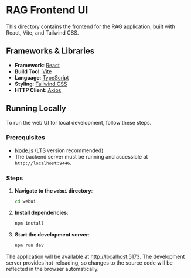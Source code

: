# RAG Frontend UI

This directory contains the frontend for the RAG application, built with React, Vite, and Tailwind CSS.

## Frameworks & Libraries

-   **Framework**: [React](https://react.dev/)
-   **Build Tool**: [Vite](https://vitejs.dev/)
-   **Language**: [TypeScript](https://www.typescriptlang.org/)
-   **Styling**: [Tailwind CSS](https://tailwindcss.com/)
-   **HTTP Client**: [Axios](https://axios-http.com/)

## Running Locally

To run the web UI for local development, follow these steps.

### Prerequisites

-   [Node.js](https://nodejs.org/) (LTS version recommended)
-   The backend server must be running and accessible at `http://localhost:9446`.

### Steps

1.  **Navigate to the `webui` directory**:
    ```bash
    cd webui
    ```

2.  **Install dependencies**:
    ```bash
    npm install
    ```

3.  **Start the development server**:
    ```bash
    npm run dev
    ```

The application will be available at [http://localhost:5173](http://localhost:5173). The development server provides hot-reloading, so changes to the source code will be reflected in the browser automatically.
